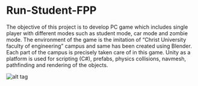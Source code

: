 # Run-Student-FPP
The objective of this project is to develop PC game which includes single
player with different modes such as student mode, car mode and zombie mode. The
environment of the game is the imitation of “Christ University faculty of engineering”
campus and same has been created using Blender. Each part of the campus is precisely
taken care of in this game. Unity as a platform is used for scripting (C#), prefabs,
physics collisions, navmesh, pathfinding and rendering of the objects.


![alt tag](https://github.com/rajk7/collecting-coin-FPP/blob/master/ezgif.com-gif-maker.gif)
